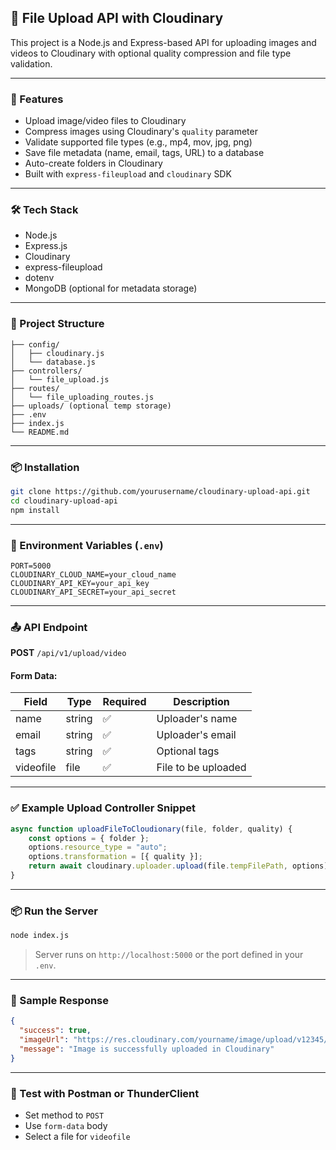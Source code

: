 ## 📂 File Upload API with Cloudinary

This project is a Node.js and Express-based API for uploading images and videos to Cloudinary with optional quality compression and file type validation.

---

### 🚀 Features

- Upload image/video files to Cloudinary  
- Compress images using Cloudinary's `quality` parameter  
- Validate supported file types (e.g., mp4, mov, jpg, png)  
- Save file metadata (name, email, tags, URL) to a database  
- Auto-create folders in Cloudinary  
- Built with `express-fileupload` and `cloudinary` SDK

---

### 🛠️ Tech Stack

- Node.js  
- Express.js  
- Cloudinary  
- express-fileupload  
- dotenv  
- MongoDB (optional for metadata storage)

---

### 📁 Project Structure

```
├── config/
│   ├── cloudinary.js
│   └── database.js
├── controllers/
│   └── file_upload.js
├── routes/
│   └── file_uploading_routes.js
├── uploads/ (optional temp storage)
├── .env
├── index.js
└── README.md
```

---

### 📦 Installation

```bash
git clone https://github.com/yourusername/cloudinary-upload-api.git
cd cloudinary-upload-api
npm install
```

---

### 🔑 Environment Variables (`.env`)

```env
PORT=5000
CLOUDINARY_CLOUD_NAME=your_cloud_name
CLOUDINARY_API_KEY=your_api_key
CLOUDINARY_API_SECRET=your_api_secret
```

---

### 📤 API Endpoint

**POST** `/api/v1/upload/video`

#### Form Data:

| Field       | Type    | Required | Description            |
|------------|---------|----------|------------------------|
| name       | string  | ✅        | Uploader's name        |
| email      | string  | ✅        | Uploader's email       |
| tags       | string  | ✅        | Optional tags          |
| videofile  | file    | ✅        | File to be uploaded    |

---

### ✅ Example Upload Controller Snippet

```js
async function uploadFileToCloudionary(file, folder, quality) {
    const options = { folder };
    options.resource_type = "auto";
    options.transformation = [{ quality }];
    return await cloudinary.uploader.upload(file.tempFilePath, options);
}
```

---

### 📦 Run the Server

```bash
node index.js
```

> Server runs on `http://localhost:5000` or the port defined in your `.env`.

---

### 📸 Sample Response

```json
{
  "success": true,
  "imageUrl": "https://res.cloudinary.com/yourname/image/upload/v12345/sample.jpg",
  "message": "Image is successfully uploaded in Cloudinary"
}
```

---

### 🧪 Test with Postman or ThunderClient

- Set method to `POST`
- Use `form-data` body
- Select a file for `videofile`

